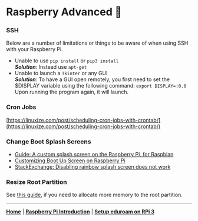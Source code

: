 # Raspberry Advanced 🥧


### SSH
Below are a number of limitations or things to be aware of when using SSH with your Raspberry Pi.

* Unable to use `pip install` or `pip3 install` <br>
**_Solution_**: Instead use `apt-get`
* Unable to launch a `Tkinter` or any GUI <br>
**_Solution_**: To have a GUI open remotely, you first need to set the $DISPLAY variable using the following command: `export DISPLAY=:0.0`<br>
Upon running the program again, it will launch.

### Cron Jobs
[https://linuxize.com/post/scheduling-cron-jobs-with-crontab/](https://linuxize.com/post/scheduling-cron-jobs-with-crontab/)

### Change Boot Splash Screens
* [Guide: A custom splash screen on the Raspberry Pi, for Raspbian](https://yingtongli.me/blog/2016/12/21/splash.html)
* [Customizing Boot Up Screen on Raspberry Pi](https://scribles.net/customizing-boot-up-screen-on-raspberry-pi/)
* [StackExchange: Disabling rainbow splash screen does not work](https://raspberrypi.stackexchange.com/questions/22047/disabling-rainbow-splash-screen-does-not-work)

### Resize Root Partition
See [this guide](https://raspberrypi.stackexchange.com/questions/499/how-can-i-resize-my-root-partition), if you need to allocate more memory to the root partition. 

---
**[Home](README.md)** | **[Raspberry Pi Introduction](raspberry-pi-introduction.md)** | **[Setup eduroam on RPi 3](setup-eduroam-raspberry-pi-3.md)**
